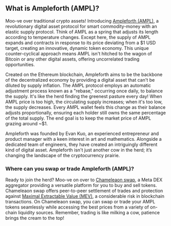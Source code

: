 <h2>What is Ampleforth (AMPL)?</h2>

<p>Moo-ve over traditional crypto assets! Introducing <a href="https://iq.wiki/wiki/ampleforth" rel="nofollow noreferrer noopener" target="_blank">Ampleforth (AMPL)</a>, a revolutionary digital asset protocol for smart commodity-money with an elastic supply protocol. Think of AMPL as a spring that adjusts its length according to temperature changes. Except here, the supply of AMPL expands and contracts in response to its price deviating from a $1 USD target, creating an innovative, dynamic token economy. This unique counter-cyclical approach means AMPL isn't hitched to the wagon of Bitcoin or any other digital assets, offering uncorrelated trading opportunities.</p>

<p>Created on the Ethereum blockchain, Ampleforth aims to be the backbone of the decentralized economy by providing a digital asset that can't be diluted by supply inflation. The AMPL protocol employs an automatic adjustment process known as a "rebase," occurring once daily, to balance the supply. It's like the herd finding the greenest pasture every day! When AMPL price is too high, the circulating supply increases; when it's too low, the supply decreases. Every AMPL wallet feels this change as their balance adjusts proportionally, ensuring each holder still owns the same percentage of the total supply. The end goal is to keep the market price of AMPL grazing around ~$1.</p>

<p>Ampleforth was founded by Evan Kuo, an experienced entrepreneur and product manager with a keen interest in art and mathematics. Alongside a dedicated team of engineers, they have created an intriguingly different kind of digital asset. Ampleforth isn't just another cow in the herd; it’s changing the landscape of the cryptocurrency prairie.</p>

<h3>Where can you swap or trade Ampleforth (AMPL)?</h3>

<p>Ready to join the herd? Moo-ve on over to <a href="https://chameleon.exchange/" rel="noopener" target="_blank">Chameleaon swap</a>, a Meta DEX aggregator providing a versatile platform for you to buy and sell tokens. Chameleaon swap offers peer-to-peer settlement of trades and protection against <a href="https://ethereum.org/en/developers/docs/mev/" rel="nofollow noreferrer noopener" target="_blank">Maximal Extractable Value (MEV)</a>, a considerable risk in blockchain transactions. On Chameleaon swap, you can swap or trade your AMPL tokens seamlessly while accessing the best prices from a variety of on-chain liquidity sources. Remember, trading is like milking a cow, patience brings the cream to the top!</p>
